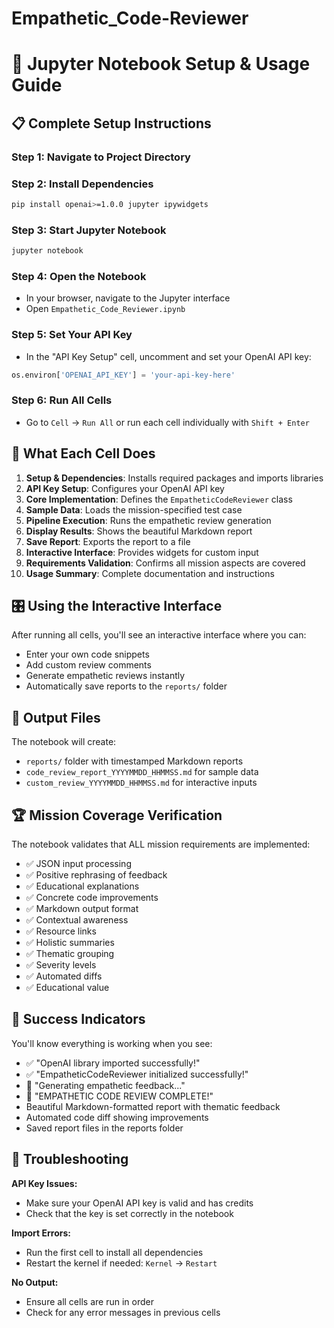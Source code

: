 # Empathetic_Code-Reviewer

# 🚀 Jupyter Notebook Setup & Usage Guide

## 📋 Complete Setup Instructions

### Step 1: Navigate to Project Directory


### Step 2: Install Dependencies
```bash
pip install openai>=1.0.0 jupyter ipywidgets
```

### Step 3: Start Jupyter Notebook
```bash
jupyter notebook
```

### Step 4: Open the Notebook
- In your browser, navigate to the Jupyter interface
- Open `Empathetic_Code_Reviewer.ipynb`

### Step 5: Set Your API Key
- In the "API Key Setup" cell, uncomment and set your OpenAI API key:
```python
os.environ['OPENAI_API_KEY'] = 'your-api-key-here'
```

### Step 6: Run All Cells
- Go to `Cell` → `Run All` or run each cell individually with `Shift + Enter`

## 🎯 What Each Cell Does

1. **Setup & Dependencies**: Installs required packages and imports libraries
2. **API Key Setup**: Configures your OpenAI API key
3. **Core Implementation**: Defines the `EmpatheticCodeReviewer` class
4. **Sample Data**: Loads the mission-specified test case
5. **Pipeline Execution**: Runs the empathetic review generation
6. **Display Results**: Shows the beautiful Markdown report
7. **Save Report**: Exports the report to a file
8. **Interactive Interface**: Provides widgets for custom input
9. **Requirements Validation**: Confirms all mission aspects are covered
10. **Usage Summary**: Complete documentation and instructions

## 🎛️ Using the Interactive Interface

After running all cells, you'll see an interactive interface where you can:
- Enter your own code snippets
- Add custom review comments
- Generate empathetic reviews instantly
- Automatically save reports to the `reports/` folder

## 📁 Output Files

The notebook will create:
- `reports/` folder with timestamped Markdown reports
- `code_review_report_YYYYMMDD_HHMMSS.md` for sample data
- `custom_review_YYYYMMDD_HHMMSS.md` for interactive inputs

## 🏆 Mission Coverage Verification

The notebook validates that ALL mission requirements are implemented:
- ✅ JSON input processing
- ✅ Positive rephrasing of feedback
- ✅ Educational explanations
- ✅ Concrete code improvements
- ✅ Markdown output format
- ✅ Contextual awareness
- ✅ Resource links
- ✅ Holistic summaries
- ✅ Thematic grouping
- ✅ Severity levels
- ✅ Automated diffs
- ✅ Educational value

## 🎉 Success Indicators

You'll know everything is working when you see:
- ✅ "OpenAI library imported successfully!"
- ✅ "EmpatheticCodeReviewer initialized successfully!"
- 🤖 "Generating empathetic feedback..."
- 🎉 "EMPATHETIC CODE REVIEW COMPLETE!"
- Beautiful Markdown-formatted report with thematic feedback
- Automated code diff showing improvements
- Saved report files in the reports folder

## 🔧 Troubleshooting

**API Key Issues:**
- Make sure your OpenAI API key is valid and has credits
- Check that the key is set correctly in the notebook

**Import Errors:**
- Run the first cell to install all dependencies
- Restart the kernel if needed: `Kernel` → `Restart`

**No Output:**
- Ensure all cells are run in order
- Check for any error messages in previous cells
